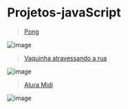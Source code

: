 # Projetos-javaScript
> [Pong](https://github.com/miltonnotforyou/Projetos-javaScript/tree/master/pong_by_Milton)

![image](https://user-images.githubusercontent.com/67373586/201659901-933b6e2f-f221-457e-a3b6-7ea88ba8a9b7.png)


>[Vaquinha atravessando a rua](https://github.com/miltonnotforyou/Projetos-javaScript/tree/master/vaquinha_atravessando_a_rua)

![image](https://user-images.githubusercontent.com/67373586/201659950-3516d9e7-1a93-40dd-a464-9fe0bfbe8cb3.png)

>[Alura Midi](https://github.com/miltonnotforyou/aluramidi)

![image](https://user-images.githubusercontent.com/67373586/201660506-0338cf01-b36f-4f5b-b203-1c4bd1a6f94e.png)
